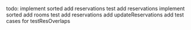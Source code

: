 todo:
    implement sorted add reservations
    test add reservations
    implement sorted add rooms
    test add reservations
    add updateReservations
    add test cases for testResOverlaps